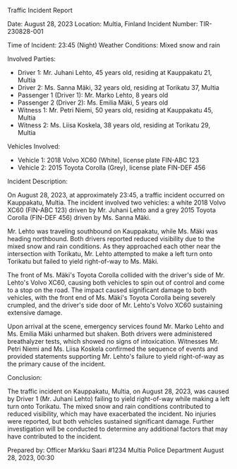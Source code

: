  Traffic Incident Report

Date: August 28, 2023
Location: Multia, Finland
Incident Number: TIR-230828-001

Time of Incident: 23:45 (Night)
Weather Conditions: Mixed snow and rain

Involved Parties:
- Driver 1: Mr. Juhani Lehto, 45 years old, residing at Kauppakatu 21, Multia
- Driver 2: Ms. Sanna Mäki, 32 years old, residing at Torikatu 37, Multia
- Passenger 1 (Driver 1): Mr. Marko Lehto, 8 years old
- Passenger 2 (Driver 2): Ms. Emilia Mäki, 5 years old
- Witness 1: Mr. Petri Niemi, 50 years old, residing at Kauppakatu 45, Multia
- Witness 2: Ms. Liisa Koskela, 38 years old, residing at Torikatu 29, Multia

Vehicles Involved:
- Vehicle 1: 2018 Volvo XC60 (White), license plate FIN-ABC 123
- Vehicle 2: 2015 Toyota Corolla (Grey), license plate FIN-DEF 456

Incident Description:

On August 28, 2023, at approximately 23:45, a traffic incident occurred on Kauppakatu, Multia. The incident involved two vehicles: a white 2018 Volvo XC60 (FIN-ABC 123) driven by Mr. Juhani Lehto and a grey 2015 Toyota Corolla (FIN-DEF 456) driven by Ms. Sanna Mäki.

Mr. Lehto was traveling southbound on Kauppakatu, while Ms. Mäki was heading northbound. Both drivers reported reduced visibility due to the mixed snow and rain conditions. As they approached each other near the intersection with Torikatu, Mr. Lehto attempted to make a left turn onto Torikatu but failed to yield right-of-way to Ms. Mäki.

The front of Ms. Mäki's Toyota Corolla collided with the driver's side of Mr. Lehto's Volvo XC60, causing both vehicles to spin out of control and come to a stop on the road. The impact caused significant damage to both vehicles, with the front end of Ms. Mäki's Toyota Corolla being severely crumpled, and the driver's side door of Mr. Lehto's Volvo XC60 sustaining extensive damage.

Upon arrival at the scene, emergency services found Mr. Marko Lehto and Ms. Emilia Mäki unharmed but shaken. Both drivers were administered breathalyzer tests, which showed no signs of intoxication. Witnesses Mr. Petri Niemi and Ms. Liisa Koskela confirmed the sequence of events and provided statements supporting Mr. Lehto's failure to yield right-of-way as the primary cause of the incident.

Conclusion:

The traffic incident on Kauppakatu, Multia, on August 28, 2023, was caused by Driver 1 (Mr. Juhani Lehto) failing to yield right-of-way while making a left turn onto Torikatu. The mixed snow and rain conditions contributed to reduced visibility, which may have exacerbated the incident. No injuries were reported, but both vehicles sustained significant damage. Further investigation will be conducted to determine any additional factors that may have contributed to the incident.

Prepared by:
Officer Markku Saari #1234
Multia Police Department
August 28, 2023, 00:30